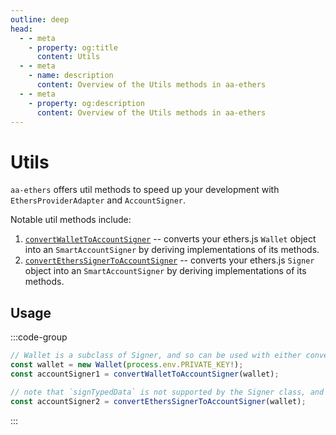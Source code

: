 ```yaml
---
outline: deep
head:
  - - meta
    - property: og:title
      content: Utils
  - - meta
    - name: description
      content: Overview of the Utils methods in aa-ethers
  - - meta
    - property: og:description
      content: Overview of the Utils methods in aa-ethers
---
```


# Utils

`aa-ethers` offers util methods to speed up your development with `EthersProviderAdapter` and `AccountSigner`.

Notable util methods include:

1.  [`convertWalletToAccountSigner`](/packages/aa-ethers/utils/convertWalletToAccountSigner) -- converts your ethers.js `Wallet` object into an `SmartAccountSigner` by deriving implementations of its methods.
2.  [`convertEthersSignerToAccountSigner`](/packages/aa-ethers/utils/convertEthersSignerToAccountSigner) -- converts your ethers.js `Signer` object into an `SmartAccountSigner` by deriving implementations of its methods.

## Usage

:::code-group

```ts [example.ts]
// Wallet is a subclass of Signer, and so can be used with either convertor method
const wallet = new Wallet(process.env.PRIVATE_KEY!);
const accountSigner1 = convertWalletToAccountSigner(wallet);

// note that `signTypedData` is not supported by the Signer class, and so this util method cannot derive an implementation of said method for LocalAccountSigner
const accountSigner2 = convertEthersSignerToAccountSigner(wallet);
```

:::
